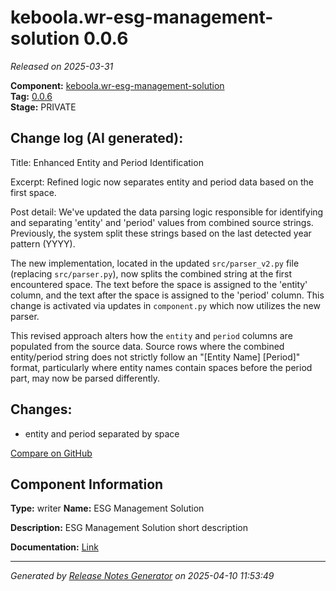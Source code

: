 #  keboola.wr-esg-management-solution 0.0.6

_Released on 2025-03-31_

**Component:** [keboola.wr-esg-management-solution](https://github.com/keboola/component-esg)  
**Tag:** [0.0.6](https://github.com/keboola/component-esg/releases/tag/0.0.6)  
**Stage:** PRIVATE


## Change log (AI generated):
Title: Enhanced Entity and Period Identification

Excerpt: Refined logic now separates entity and period data based on the first space.

Post detail:
We've updated the data parsing logic responsible for identifying and separating 'entity' and 'period' values from combined source strings. Previously, the system split these strings based on the last detected year pattern (YYYY).

The new implementation, located in the updated `src/parser_v2.py` file (replacing `src/parser.py`), now splits the combined string at the first encountered space. The text before the space is assigned to the 'entity' column, and the text after the space is assigned to the 'period' column. This change is activated via updates in `component.py` which now utilizes the new parser.

This revised approach alters how the `entity` and `period` columns are populated from the source data. Source rows where the combined entity/period string does not strictly follow an "[Entity Name] [Period]" format, particularly where entity names contain spaces before the period part, may now be parsed differently.



## Changes:



- entity and period separated by space 



[Compare on GitHub](https://github.com/keboola/component-esg/compare/0.0.5...0.0.6)



## Component Information
**Type:** writer
**Name:** ESG Management Solution

**Description:** ESG Management Solution short description


**Documentation:** [Link](https://github.com/keboola/component-esg/blob/master/README.md)



---
_Generated by [Release Notes Generator](https://github.com/keboola/release-notes-generator)
on 2025-04-10 11:53:49_